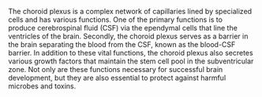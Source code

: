 The choroid plexus is a complex network of capillaries lined by specialized cells and has various functions. One of the primary functions is to produce cerebrospinal fluid (CSF) via the ependymal cells that line the ventricles of the brain. Secondly, the choroid plexus serves as a barrier in the brain separating the blood from the CSF, known as the blood-CSF barrier. In addition to these vital functions, the choroid plexus also secretes various growth factors that maintain the stem cell pool in the subventricular zone. Not only are these functions necessary for successful brain development, but they are also essential to protect against harmful microbes and toxins.